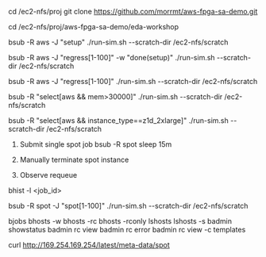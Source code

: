 cd /ec2-nfs/proj
git clone https://github.com/morrmt/aws-fpga-sa-demo.git

cd /ec2-nfs/proj/aws-fpga-sa-demo/eda-workshop

bsub -R aws -J "setup" ./run-sim.sh --scratch-dir /ec2-nfs/scratch

bsub -R aws -J "regress[1-100]" -w "done(setup)" ./run-sim.sh --scratch-dir /ec2-nfs/scratch

bsub -R aws -J "regress[1-100]" ./run-sim.sh --scratch-dir /ec2-nfs/scratch

bsub -R "select[aws && mem>30000]" ./run-sim.sh --scratch-dir /ec2-nfs/scratch

bsub -R "select[aws && instance_type==z1d_2xlarge]" ./run-sim.sh --scratch-dir /ec2-nfs/scratch

1. Submit single spot job
bsub -R spot sleep 15m

2. Manually terminate spot instance
3. Observe requeue

bhist -l <job_id>

bsub -R spot -J "spot[1-100]" ./run-sim.sh --scratch-dir /ec2-nfs/scratch

bjobs
bhosts -w
bhosts -rc
bhosts -rconly
lshosts
lshosts -s
badmin showstatus
badmin rc view
badmin rc error
badmin rc view -c templates


curl http://169.254.169.254/latest/meta-data/spot



